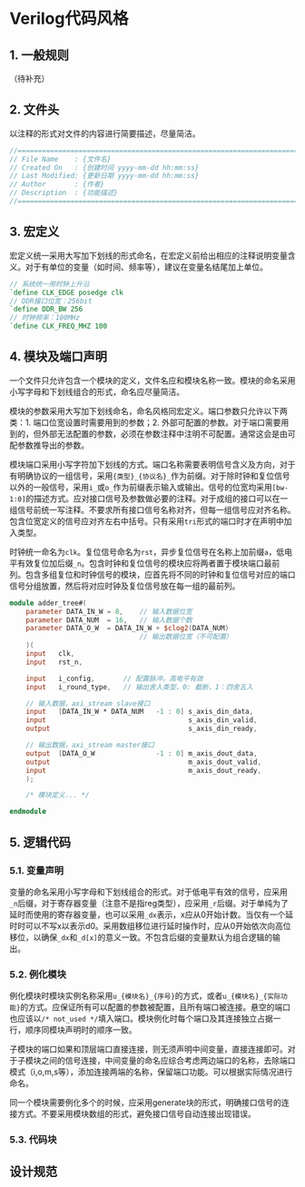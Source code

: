 # Verilog代码风格

## 1. 一般规则
（待补充）

## 2. 文件头
以注释的形式对文件的内容进行简要描述，尽量简洁。
```verilog
//=============================================================================
// File Name    : {文件名}
// Created On   : {创建时间 yyyy-mm-dd hh:mm:ss}
// Last Modified: {更新日期 yyyy-mm-dd hh:mm:ss}
// Author       : {作者}
// Description  : {功能描述}
//=============================================================================
```

## 3. 宏定义
宏定义统一采用大写加下划线的形式命名，在宏定义前给出相应的注释说明变量含义。对于有单位的变量（如时间、频率等），建议在变量名结尾加上单位。
```verilog
// 系统统一用时钟上升沿
`define CLK_EDGE posedge clk
// DDR接口位宽：256bit
`define DDR_BW 256
// 时钟频率：100MHz
`define CLK_FREQ_MHZ 100
```

## 4. 模块及端口声明
一个文件只允许包含一个模块的定义，文件名应和模块名称一致。模块的命名采用小写字母和下划线组合的形式，命名应尽量简洁。

模块的参数采用大写加下划线命名，命名风格同宏定义。端口参数只允许以下两类：1. 端口位宽设置时需要用到的参数；2. 外部可配置的参数。对于端口需要用到的，但外部无法配置的参数，必须在参数注释中注明不可配置。通常这会是由可配参数推导出的参数。

模块端口采用小写字符加下划线的方式。端口名称需要表明信号含义及方向，对于有明确协议的一组信号，采用```{类型}_{协议名}_```作为前缀。对于除时钟和复位信号以外的一般信号，采用```i_```或```o_```作为前缀表示输入或输出。信号的位宽均采用```[bw-1:0]```的描述方式。应对接口信号及参数做必要的注释。对于成组的接口可以在一组信号前统一写注释。不要求所有接口信号名称对齐，但每一组信号应对齐名称。包含位宽定义的信号应对齐左右中括号。只有采用```tri```形式的端口时才在声明中加入类型。

时钟统一命名为```clk```。复位信号命名为```rst```，异步复位信号在名称上加前缀```a```，低电平有效复位加后缀```_n```。包含时钟和复位信号的模块应将两者置于模块端口最前列。包含多组复位和时钟信号的模块，应首先将不同的时钟和复位信号对应的端口信号分组放置，然后将对应时钟及复位信号放在每一组的最前列。

```verilog
module adder_tree#(
    parameter DATA_IN_W = 8,    // 输入数据位宽
    parameter DATA_NUM  = 16,   // 输入数据个数
    parameter DATA_O_W  = DATA_IN_W + $clog2(DATA_NUM)
                                // 输出数据位宽（不可配置）
    )(
    input   clk,
    input   rst_n,

    input   i_config,       // 配置脉冲，高电平有效
    input   i_round_type,   // 输出舍入类型，0: 截断，1：四舍五入

    // 输入数据，axi_stream slave接口
    input   [DATA_IN_W * DATA_NUM   -1 : 0] s_axis_din_data,
    input                                   s_axis_din_valid,
    output                                  s_axis_din_ready,

    // 输出数据，axi_stream master接口
    output  [DATA_O_W               -1 : 0] m_axis_dout_data,
    output                                  m_axis_dout_valid,
    input                                   m_axis_dout_ready,
    );

    /* 模块定义... */

endmodule
```

## 5. 逻辑代码

### 5.1. 变量声明

变量的命名采用小写字母和下划线组合的形式。对于低电平有效的信号，应采用```_n```后缀，对于寄存器变量（注意不是指reg类型），应采用```_r```后缀。对于单纯为了延时而使用的寄存器变量，也可以采用```_dx```表示，x应从0开始计数。当仅有一个延时时可以不写x以表示d0。采用数组移位进行延时操作时，应从0开始依次向高位移位，以确保```_dx```和```_d[x]```的意义一致。不包含后缀的变量默认为组合逻辑的输出。

### 5.2. 例化模块

例化模块时模块实例名称采用```u_{模块名}_{序号}```的方式，或者```u_{模块名}_{实际功能}```的方式。应保证所有可以配置的参数被配置，且所有端口被连接。悬空的端口也应该以```/* not_used */```填入端口。模块例化时每个端口及其连接独立占据一行，顺序同模块声明时的顺序一致。

子模块的端口如果和顶层端口直接连接，则无须声明中间变量，直接连接即可。对于子模块之间的信号连接，中间变量的命名应综合考虑两边端口的名称，去除端口模式（i,o,m,s等），添加连接两端的名称，保留端口功能。可以根据实际情况进行命名。

同一个模块需要例化多个的时候，应采用generate块的形式，明确接口信号的连接方式。不要采用模块数组的形式，避免接口信号自动连接出现错误。

### 5.3. 代码块

## 设计规范